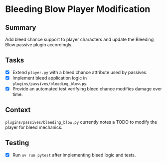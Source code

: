 # Bleeding Blow Player Modification

## Summary
Add bleed chance support to player characters and update the Bleeding Blow passive plugin accordingly.

## Tasks
- [x] Extend `player.py` with a bleed chance attribute used by passives.
- [x] Implement bleed application logic in `plugins/passives/bleeding_blow.py`.
- [x] Provide an automated test verifying bleed chance modifies damage over time.

## Context
`plugins/passives/bleeding_blow.py` currently notes a TODO to modify the player for bleed mechanics.

## Testing
- [x] Run `uv run pytest` after implementing bleed logic and tests.
